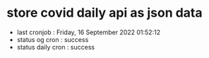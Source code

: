 # store covid daily api as json data

- last cronjob : Friday, 16 September 2022 01:52:12
- status og cron : success
- status daily cron : success
      
      